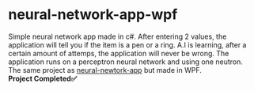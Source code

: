 # neural-network-app-wpf
Simple neural network app made in c#. After entering 2 values, the application will tell you if the item is a pen or a ring.
A.I is learning, after a certain amount of attemps, the application will never be wrong.
The application runs on a perceptron neural network and using one neutron. <br>
The same project as <a href="https://github.com/novy213/neural-newtork-app">neural-newtork-app<a/> but made in WPF.<br>
<b>Project Completed<b/>:white_check_mark:

